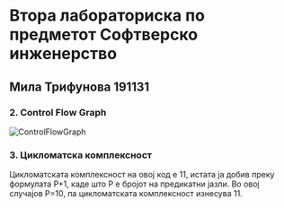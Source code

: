 # Втора лабораториска по предметот Софтверско инженерство

## Мила Трифунова 191131


### 2. Control Flow Graph

![ControlFlowGraph](https://github.com/MilaTrifunova/SI_2023_lab2_191131/assets/94220044/beffcbeb-3d5c-454f-8338-c3cea21d8b66)

### 3. Цикломатска комплексност

Цикломатската комплексност на овој код е 11, истата ја добив преку формулата P+1, каде што P е бројот на предикатни јазли. Во овој случајoв P=10, па цикломатската комплексност изнесува 11.
